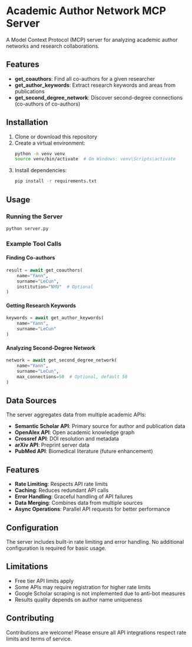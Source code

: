 # Academic Author Network MCP Server

A Model Context Protocol (MCP) server for analyzing academic author networks and research collaborations.

## Features

- **get_coauthors**: Find all co-authors for a given researcher
- **get_author_keywords**: Extract research keywords and areas from publications  
- **get_second_degree_network**: Discover second-degree connections (co-authors of co-authors)

## Installation

1. Clone or download this repository
2. Create a virtual environment:
   ```bash
   python -m venv venv
   source venv/bin/activate  # On Windows: venv\Scripts\activate
   ```
3. Install dependencies:
   ```bash
   pip install -r requirements.txt
   ```

## Usage

### Running the Server

```bash
python server.py
```

### Example Tool Calls

#### Finding Co-authors
```python
result = await get_coauthors(
    name="Yann", 
    surname="LeCun",
    institution="NYU"  # Optional
)
```

#### Getting Research Keywords
```python
keywords = await get_author_keywords(
    name="Yann",
    surname="LeCun"
)
```

#### Analyzing Second-Degree Network
```python
network = await get_second_degree_network(
    name="Yann",
    surname="LeCun",
    max_connections=50  # Optional, default 50
)
```

## Data Sources

The server aggregates data from multiple academic APIs:

- **Semantic Scholar API**: Primary source for author and publication data
- **OpenAlex API**: Open academic knowledge graph
- **Crossref API**: DOI resolution and metadata
- **arXiv API**: Preprint server data
- **PubMed API**: Biomedical literature (future enhancement)

## Features

- **Rate Limiting**: Respects API rate limits
- **Caching**: Reduces redundant API calls
- **Error Handling**: Graceful handling of API failures
- **Data Merging**: Combines data from multiple sources
- **Async Operations**: Parallel API requests for better performance

## Configuration

The server includes built-in rate limiting and error handling. No additional configuration is required for basic usage.

## Limitations

- Free tier API limits apply
- Some APIs may require registration for higher rate limits
- Google Scholar scraping is not implemented due to anti-bot measures
- Results quality depends on author name uniqueness

## Contributing

Contributions are welcome! Please ensure all API integrations respect rate limits and terms of service.
